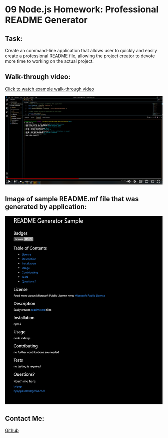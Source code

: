# 09 Node.js Homework: Professional README Generator

## Task:
Create an command-line application that allows user to quickly and easily create a professional README file, allowing the project creator to devote more time to working on the actual project.



## Walk-through video:

[Click to watch example walk-through video](https://youtu.be/o1iu9sgVEDM)

[![Example Video](./Develop/images/video-screenshot.png)](http://www.youtube.com/watch?v=o1iu9sgVEDM)



## Image of sample README.mf file that was generated by application:

![Sample README.md file](./Develop/images/readme-sample.png)



## Contact Me:
 [Github](https://github.com/bripap)  



